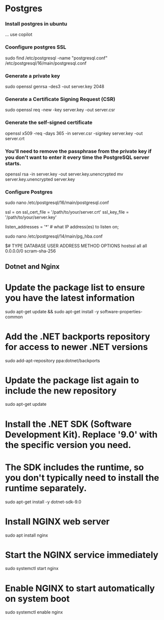 # Postgres
### Install postgres in ubuntu
... use copilot

### Coonfigure postgres SSL
sudo find /etc/postgresql -name "postgresql.conf"
/etc/postgresql/16/main/postgresql.conf

### Generate a private key
sudo openssl genrsa -des3 -out server.key 2048

### Generate a Certificate Signing Request (CSR)
sudo openssl req -new -key server.key -out server.csr

### Generate the self-signed certificate
openssl x509 -req -days 365 -in server.csr -signkey server.key -out server.crt

### You'll need to remove the passphrase from the private key if you don't want to enter it every time the PostgreSQL server starts.
openssl rsa -in server.key -out server.key.unencrypted
mv server.key.unencrypted server.key


### Configure Postgres

sudo nano /etc/postgresql/16/main/postgresql.conf

ssl = on
ssl_cert_file = '/path/to/your/server.crt'
ssl_key_file = '/path/to/your/server.key'

listen_addresses = '*'		# what IP address(es) to listen on;

sudo nano /etc/postgresql/14/main/pg_hba.conf

$# TYPE DATABASE  USER      ADDRESS      METHOD  OPTIONS
hostssl all      all       0.0.0.0/0    scram-sha-256


## Dotnet and Nginx

# Update the package list to ensure you have the latest information
sudo apt-get update && sudo apt-get install -y software-properties-common

# Add the .NET backports repository for access to newer .NET versions
sudo add-apt-repository ppa:dotnet/backports

# Update the package list again to include the new repository
sudo apt-get update

# Install the .NET SDK (Software Development Kit). Replace '9.0' with the specific version you need.
# The SDK includes the runtime, so you don't typically need to install the runtime separately.
sudo apt-get install -y dotnet-sdk-9.0

# Install NGINX web server
sudo apt install nginx

# Start the NGINX service immediately
sudo systemctl start nginx

# Enable NGINX to start automatically on system boot
sudo systemctl enable nginx




